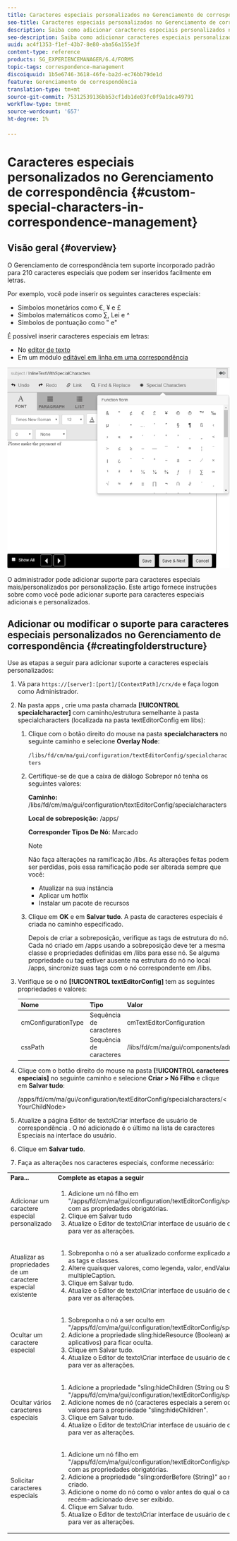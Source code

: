```yaml
---
title: Caracteres especiais personalizados no Gerenciamento de correspondência
seo-title: Caracteres especiais personalizados no Gerenciamento de correspondência
description: Saiba como adicionar caracteres especiais personalizados no Gerenciamento de correspondência.
seo-description: Saiba como adicionar caracteres especiais personalizados no Gerenciamento de correspondência.
uuid: ac4f1353-f1ef-43b7-8e80-aba56a155e3f
content-type: reference
products: SG_EXPERIENCEMANAGER/6.4/FORMS
topic-tags: correspondence-management
discoiquuid: 1b5e6746-3618-46fe-ba2d-ec76bb79de1d
feature: Gerenciamento de correspondência
translation-type: tm+mt
source-git-commit: 75312539136bb53cf1db1de03fc0f9a1dca49791
workflow-type: tm+mt
source-wordcount: '657'
ht-degree: 1%

---
```



# Caracteres especiais personalizados no Gerenciamento de correspondência {#custom-special-characters-in-correspondence-management}

## Visão geral {#overview}

O Gerenciamento de correspondência tem suporte incorporado padrão para 210 caracteres especiais que podem ser inseridos facilmente em letras.

Por exemplo, você pode inserir os seguintes caracteres especiais:

* Símbolos monetários como €, ¥ e £
* Símbolos matemáticos como ∑, Lei e ^
* Símbolos de pontuação como ‟ e&quot;

É possível inserir caracteres especiais em letras:

* No [editor de texto](/help/forms/using/document-fragments.md#createtext)
* Em um módulo [editável em linha em uma correspondência](/help/forms/using/create-correspondence.md#managecontent)

![especialcaractersinilemodule](assets/specialcharactersinlinemodule.png)

O administrador pode adicionar suporte para caracteres especiais mais/personalizados por personalização. Este artigo fornece instruções sobre como você pode adicionar suporte para caracteres especiais adicionais e personalizados.

## Adicionar ou modificar o suporte para caracteres especiais personalizados no Gerenciamento de correspondência {#creatingfolderstructure}

Use as etapas a seguir para adicionar suporte a caracteres especiais personalizados:

1. Vá para `https://[server]:[port]/[ContextPath]/crx/de` e faça logon como Administrador.
1. Na pasta apps , crie uma pasta chamada **[!UICONTROL specialcharacter]** com caminho/estrutura semelhante à pasta specialcharacters (localizada na pasta textEditorConfig em libs):

   1. Clique com o botão direito do mouse na pasta **specialcharacters** no seguinte caminho e selecione **Overlay Node**:

      `/libs/fd/cm/ma/gui/configuration/textEditorConfig/specialcharacters`

   1. Certifique-se de que a caixa de diálogo Sobrepor nó tenha os seguintes valores:

      **Caminho:** /libs/fd/cm/ma/gui/configuration/textEditorConfig/specialcharacters

      **Local de sobreposição:** /apps/

      **Corresponder Tipos De Nó:** Marcado

      >[!NOTE]
      >
      >Não faça alterações na ramificação /libs. As alterações feitas podem ser perdidas, pois essa ramificação pode ser alterada sempre que você:
      >
      >* Atualizar na sua instância
      >* Aplicar um hotfix
      >* Instalar um pacote de recursos


   1. Clique em **OK** e em **Salvar tudo**. A pasta de caracteres especiais é criada no caminho especificado.

      Depois de criar a sobreposição, verifique as tags de estrutura do nó. Cada nó criado em /apps usando a sobreposição deve ter a mesma classe e propriedades definidas em /libs para esse nó. Se alguma propriedade ou tag estiver ausente na estrutura do nó no local /apps, sincronize suas tags com o nó correspondente em /libs.

1. Verifique se o nó **[!UICONTROL textEditorConfig]** tem as seguintes propriedades e valores:

   | Nome | Tipo | Valor |
   |---|---|---|
   | cmConfigurationType | Sequência de caracteres | cmTextEditorConfiguration |
   | cssPath | Sequência de caracteres | /libs/fd/cm/ma/gui/components/admin/createasset/textcontrol/clientlibs/textcontrol |

1. Clique com o botão direito do mouse na pasta **[!UICONTROL caracteres especiais]** no seguinte caminho e selecione **Criar > Nó Filho** e clique em **Salvar tudo**:

   /apps/fd/cm/ma/gui/configuration/textEditorConfig/specialcharacters/&lt;YourChildNode>

1. Atualize a página Editor de texto\Criar interface de usuário de correspondência . O nó adicionado é o último na lista de caracteres Especiais na interface do usuário.
1. Clique em **Salvar tudo**.
1. Faça as alterações nos caracteres especiais, conforme necessário:

<table> 
 <tbody> 
  <tr> 
   <td><strong>Para...</strong></td> 
   <td><strong>Complete as etapas a seguir</strong></td> 
  </tr> 
  <tr> 
   <td>Adicionar um caractere especial personalizado</td> 
   <td> 
    <ol> 
     <li>Adicione um nó filho em "/apps/fd/cm/ma/gui/configuration/textEditorConfig/specialcharacters" com as propriedades obrigatórias.</li> 
     <li>Clique em Salvar tudo</li> 
     <li>Atualize o Editor de texto\Criar interface de usuário de correspondência para ver as alterações.</li> 
    </ol> </td> 
  </tr> 
  <tr> 
   <td>Atualizar as propriedades de um caractere especial existente</td> 
   <td> 
    <ol> 
     <li>Sobreponha o nó a ser atualizado conforme explicado acima e verifique as tags e classes.</li> 
     <li>Altere quaisquer valores, como legenda, valor, endValue e multipleCaption. </li> 
     <li>Clique em Salvar tudo. </li> 
     <li>Atualize o Editor de texto\Criar interface de usuário de correspondência para ver as alterações.</li> 
    </ol> </td> 
  </tr> 
  <tr> 
   <td>Ocultar um caractere especial</td> 
   <td> 
    <ol> 
     <li>Sobreponha o nó a ser oculto em "/apps/fd/cm/ma/gui/configuration/textEditorConfig/specialcharacters"</li> 
     <li>Adicione a propriedade sling:hideResource (Boolean) ao nó (em aplicativos) para ficar oculta. </li> 
     <li>Clique em Salvar tudo. </li> 
     <li>Atualize o Editor de texto\Criar interface de usuário de correspondência para ver as alterações.<br /> </li> 
    </ol> </td> 
  </tr> 
  <tr> 
   <td>Ocultar vários caracteres especiais</td> 
   <td> 
    <ol> 
     <li>Adicione a propriedade "sling:hideChildren (String ou String[])" para "/apps/fd/cm/ma/gui/configuration/textEditorConfig/specialcharacters". </li> 
     <li>Adicione nomes de nó (caracteres especiais a serem ocultos) como valores para a propriedade "sling:hideChildren". </li> 
     <li>Clique em Salvar tudo. </li> 
     <li>Atualize o Editor de texto\Criar interface de usuário de correspondência para ver as alterações.<br /> </li> 
    </ol> </td> 
  </tr> 
  <tr> 
   <td>Solicitar caracteres especiais</td> 
   <td> 
    <ol> 
     <li>Adicione um nó filho em "/apps/fd/cm/ma/gui/configuration/textEditorConfig/specialcharacters" com as propriedades obrigatórias. </li> 
     <li>Adicione a propriedade "sling:orderBefore (String)" ao nó filho recém-criado. </li> 
     <li>Adicione o nome do nó como o valor antes do qual o caractere especial recém-adicionado deve ser exibido. </li> 
     <li>Clique em Salvar tudo. </li> 
     <li>Atualize o Editor de texto\Criar interface de usuário de correspondência para ver as alterações.<br /> </li> 
    </ol> </td> 
  </tr> 
 </tbody> 
</table>

